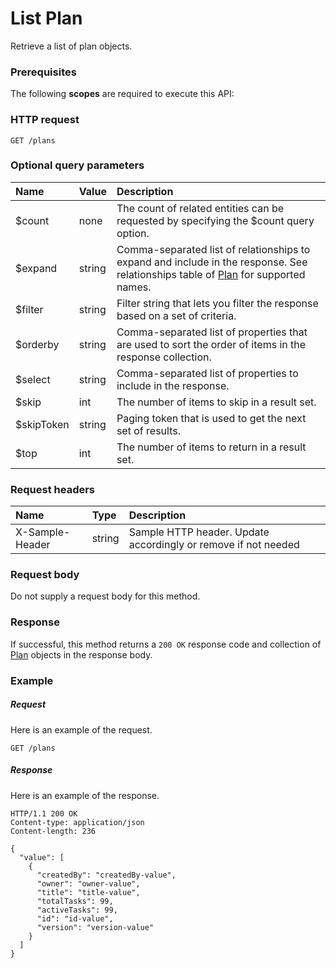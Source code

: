 # List Plan

Retrieve a list of plan objects.
### Prerequisites
The following **scopes** are required to execute this API: 
### HTTP request
<!-- { "blockType": "ignored" } -->
```http
GET /plans
```
### Optional query parameters
|Name|Value|Description|
|:---------------|:--------|:-------|
|$count|none|The count of related entities can be requested by specifying the $count query option.|
|$expand|string|Comma-separated list of relationships to expand and include in the response. See relationships table of [Plan](../resources/plan.md) for supported names. |
|$filter|string|Filter string that lets you filter the response based on a set of criteria.|
|$orderby|string|Comma-separated list of properties that are used to sort the order of items in the response collection.|
|$select|string|Comma-separated list of properties to include in the response.|
|$skip|int|The number of items to skip in a result set.|
|$skipToken|string|Paging token that is used to get the next set of results.|
|$top|int|The number of items to return in a result set.|

### Request headers
| Name       | Type | Description|
|:-----------|:------|:----------|
| X-Sample-Header  | string  | Sample HTTP header. Update accordingly or remove if not needed|

### Request body
Do not supply a request body for this method.
### Response
If successful, this method returns a `200 OK` response code and collection of [Plan](../resources/plan.md) objects in the response body.
### Example
##### Request
Here is an example of the request.
<!-- {
  "blockType": "request",
  "name": "get_plans"
}-->
```http
GET /plans
```
##### Response
Here is an example of the response.
<!-- {
  "blockType": "response",
  "truncated": false,
  "@odata.type": "microsoft.graph.plan",
  "isCollection": true
} -->
```http
HTTP/1.1 200 OK
Content-type: application/json
Content-length: 236

{
  "value": [
    {
      "createdBy": "createdBy-value",
      "owner": "owner-value",
      "title": "title-value",
      "totalTasks": 99,
      "activeTasks": 99,
      "id": "id-value",
      "version": "version-value"
    }
  ]
}
```

<!-- uuid: 8fcb5dbc-d5aa-4681-8e31-b001d5168d79
2015-10-25 14:57:30 UTC -->
<!-- {
  "type": "#page.annotation",
  "description": "List Plan",
  "keywords": "",
  "section": "documentation",
  "tocPath": ""
}-->
